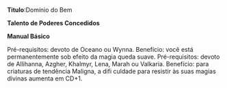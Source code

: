 **Titulo**:Domínio do Bem

**Talento de Poderes Concedidos**

**Manual Básico**

 Pré-requisitos: devoto de Oceano ou Wynna. Benefício: você está permanentemente sob efeito da magia queda suave. Pré-requisitos: devoto de Allihanna, Azgher, Khalmyr, Lena, Marah ou Valkaria. Benefício: para criaturas de tendência Maligna, a difi culdade para resistir às suas magias divinas aumenta em CD+1.